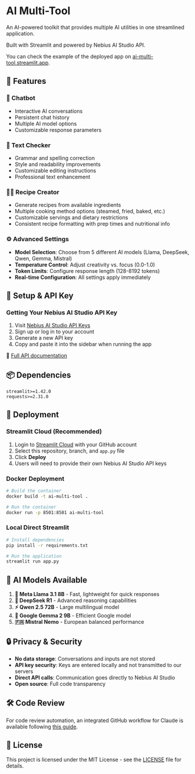 # AI Multi-Tool

An AI-powered toolkit that provides multiple AI utilities in one streamlined application. 

Built with Streamlit and powered by Nebius AI Studio API.

You can check the example of the deployed app on [ai-multi-tool.streamlit.app](https://ai-multi-tool.streamlit.app/).

## 🚀 Features

### 💬 Chatbot
- Interactive AI conversations
- Persistent chat history
- Multiple AI model options
- Customizable response parameters

### 📝 Text Checker
- Grammar and spelling correction
- Style and readability improvements
- Customizable editing instructions
- Professional text enhancement

### 👨‍🍳 Recipe Creator
- Generate recipes from available ingredients
- Multiple cooking method options (steamed, fried, baked, etc.)
- Customizable servings and dietary restrictions
- Consistent recipe formatting with prep times and nutritional info

### ⚙️ Advanced Settings
- **Model Selection**: Choose from 5 different AI models (Llama, DeepSeek, Qwen, Gemma, Mistral)
- **Temperature Control**: Adjust creativity vs. focus (0.0-1.0)
- **Token Limits**: Configure response length (128-8192 tokens)
- **Real-time Configuration**: All settings apply immediately

## 🔧 Setup & API Key

### Getting Your Nebius AI Studio API Key
1. Visit [Nebius AI Studio API Keys](https://studio.nebius.com/settings/api-keys)
2. Sign up or log in to your account
3. Generate a new API key
4. Copy and paste it into the sidebar when running the app

📖 [Full API documentation](https://docs.nebius.com/studio/api/authentication)

## 📦 Dependencies

```
streamlit>=1.42.0 
requests>=2.31.0
```

## 🚀 Deployment

### Streamlit Cloud (Recommended)
1. Login to [Streamlit Cloud](https://share.streamlit.io/) with your GitHub account
2. Select this repository, branch, and `app.py` file
3. Click **Deploy**
4. Users will need to provide their own Nebius AI Studio API keys

### Docker Deployment
```bash
# Build the container
docker build -t ai-multi-tool .

# Run the container
docker run -p 8501:8501 ai-multi-tool
```

### Local Direct Streamlit
```bash
# Install dependencies
pip install -r requirements.txt

# Run the application
streamlit run app.py
```

## 🤖 AI Models Available

1. **🚀 Meta Llama 3.1 8B** - Fast, lightweight for quick responses
2. **🧠 DeepSeek R1** - Advanced reasoning capabilities
3. **⚡ Qwen 2.5 72B** - Large multilingual model
4. **🔬 Google Gemma 2 9B** - Efficient Google model
5. **🇫🇷 Mistral Nemo** - European balanced performance

## 🔒 Privacy & Security

- **No data storage**: Conversations and inputs are not stored
- **API key security**: Keys are entered locally and not transmitted to our servers
- **Direct API calls**: Communication goes directly to Nebius AI Studio
- **Open source**: Full code transparency

## 🛠️ Code Review

For code review automation, an integrated GitHub workflow for Claude is available following [this guide](https://docs.anthropic.com/en/docs/claude-code/github-actions).

## 📄 License

This project is licensed under the MIT License - see the [LICENSE](LICENSE) file for details.